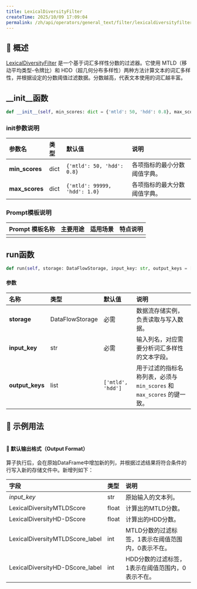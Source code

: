 ```yaml
---
title: LexicalDiversityFilter
createTime: 2025/10/09 17:09:04
permalink: /zh/api/operators/general_text/filter/lexicaldiversityfilter/
---
```


## 📘 概述

[LexicalDiversityFilter](https://github.com/OpenDCAI/DataFlow/blob/main/dataflow/operators/filters/lexical_diversity_filter.py) 是一个基于词汇多样性分数的过滤器。它使用 MTLD（移动平均类型-令牌比）和 HDD（超几何分布多样性）两种方法计算文本的词汇多样性，并根据设定的分数阈值过滤数据。分数越高，代表文本使用的词汇越丰富。

## __init__函数

```python
def __init__(self, min_scores: dict = {'mtld': 50, 'hdd': 0.8}, max_scores: dict = {'mtld': 99999, 'hdd': 1.0})
```

### init参数说明

| 参数名 | 类型 | 默认值 | 说明 |
| :--- | :--- | :--- | :--- |
| **min_scores** | dict | `{'mtld': 50, 'hdd': 0.8}` | 各项指标的最小分数阈值字典。 |
| **max_scores** | dict | `{'mtld': 99999, 'hdd': 1.0}` | 各项指标的最大分数阈值字典。 |

### Prompt模板说明

| Prompt 模板名称 | 主要用途 | 适用场景 | 特点说明 |
| :--- | :--- | :--- | :--- |
| | | | |

## run函数

```python
def run(self, storage: DataFlowStorage, input_key: str, output_keys = ['mtld', 'hdd'])
```

#### 参数

| 名称 | 类型 | 默认值 | 说明 |
| :--- | :--- | :--- | :--- |
| **storage** | DataFlowStorage | 必需 | 数据流存储实例，负责读取与写入数据。 |
| **input_key** | str | 必需 | 输入列名，对应需要分析词汇多样性的文本字段。 |
| **output_keys** | list | `['mtld', 'hdd']` | 用于过滤的指标名称列表，必须与 `min_scores` 和 `max_scores` 的键一致。 |

## 🧠 示例用法

```python

```

#### 🧾 默认输出格式（Output Format）

算子执行后，会在原始DataFrame中增加新的列，并根据过滤结果将符合条件的行写入新的存储文件中。新增列如下：

| 字段 | 类型 | 说明 |
| :--- | :--- | :--- |
| *input_key* | str | 原始输入的文本列。 |
| LexicalDiversityMTLDScore | float | 计算出的MTLD分数。 |
| LexicalDiversityHD-DScore | float | 计算出的HDD分数。 |
| LexicalDiversityMTLDScore_label | int | MTLD分数的过滤标签，1表示在阈值范围内，0表示不在。 |
| LexicalDiversityHD-DScore_label | int | HDD分数的过滤标签，1表示在阈值范围内，0表示不在。 |

